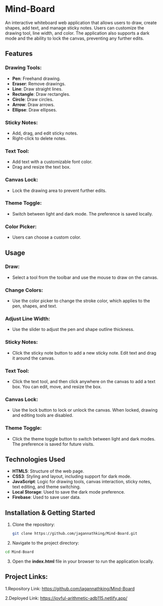 # Mind-Board

An interactive whiteboard web application that allows users to draw, create shapes, add text, and manage sticky notes. Users can customize the drawing tool, line width, and color. The application also supports a dark mode and the ability to lock the canvas, preventing any further edits.

## Features

### Drawing Tools:
- **Pen**: Freehand drawing.
- **Eraser**: Remove drawings.
- **Line**: Draw straight lines.
- **Rectangle**: Draw rectangles.
- **Circle**: Draw circles.
- **Arrow**: Draw arrows.
- **Ellipse**: Draw ellipses.

### Sticky Notes:
- Add, drag, and edit sticky notes.
- Right-click to delete notes.

### Text Tool:
- Add text with a customizable font color.
- Drag and resize the text box.

### Canvas Lock:
- Lock the drawing area to prevent further edits.

### Theme Toggle:
- Switch between light and dark mode. The preference is saved locally.

### Color Picker:
- Users can choose a custom color.

## Usage

### Draw:
- Select a tool from the toolbar and use the mouse to draw on the canvas.

### Change Colors:
- Use the color picker to change the stroke color, which applies to the pen, shapes, and text.

### Adjust Line Width:
- Use the slider to adjust the pen and shape outline thickness.

### Sticky Notes:
- Click the sticky note button to add a new sticky note. Edit text and drag it around the canvas.

### Text Tool:
- Click the text tool, and then click anywhere on the canvas to add a text box. You can edit, move, and resize the box.

### Canvas Lock:
- Use the lock button to lock or unlock the canvas. When locked, drawing and editing tools are disabled.

### Theme Toggle:
- Click the theme toggle button to switch between light and dark modes. The preference is saved for future visits.

## Technologies Used
- **HTML5**: Structure of the web page.
- **CSS3**: Styling and layout, including support for dark mode.
- **JavaScript**: Logic for drawing tools, canvas interaction, sticky notes, text editing, and theme switching.
- **Local Storage**: Used to save the dark mode preference.
- **Firebase**: Used to save user data.

## Installation & Getting Started

1. Clone the repository:
   ```bash
   git clone https://github.com/jagannathking/Mind-Board.git

2. Navigate to the project directory:
```bash
cd Mind-Board 
```

3. Open the **index.html** file in your browser to run the application locally.

## Project Links:

1.Repository Link: https://github.com/jagannathking/Mind-Board

2.Deployed Link: https://joyful-arithmetic-adb115.netlify.app/ 